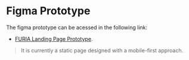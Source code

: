 # Figma Prototype

The figma prototype can be acessed in the following link:
- [FURIA Landing Page Prototype](https://www.figma.com/proto/bMStOYD0VsU0MFLKrTtXLR/FURIA?node-id=1-2&t=jmyicCN6CL3htapJ-1&scaling=scale-down&content-scaling=fixed&page-id=0%3A1).
> It is currently a static page designed with a mobile-first approach.